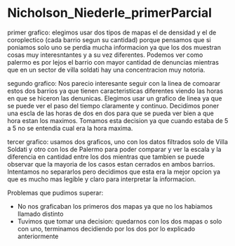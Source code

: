 # Nicholson_Niederle_primerParcial
primer grafico: 
elegimos usar dos tipos de mapas el de densidad y el de coroplectico (cada barrio segun su cantidad) 
porque pensamos que si poniamos solo uno se perdia mucha informacion ya que los dos muestran cosas muy interesntantes y a su vez diferentes. 
Podemos ver como palermo es por lejos el barrio con mayor cantidad de denuncias mientras que en un sector de villa soldati hay una concentracion muy notoria.

segundo grafico: 
Nos parecio interesante seguir con la linea de comoarar estos dos barrios ya que tienen caracteristicas diferentes viendo las horas en que se hiceron las denunicas.
Elegimos usar un grafico de linea ya que se puede ver el paso del tiempo claramente y continuo. Decidimos poner una escla de las horas de dos en dos para que se pueda ver bien 
a que hora estan los maximos. Tomamos esta decision ya que cuando estaba de 5 a 5 no se entendia cual era la hora maxima.

tercer grafico:
usamos dos graficos, uno con los datos filtrados solo de Villa Soldati y otro con los de Palermo para poder comparar y ver la escala y la diferencia en cantidad entre 
los dos mientras que tambien se puede observar que la mayoria de los casos estan cerrados en ambos barrios. Intentamos no separarlos pero decidimos que esta era la mejor 
opcion ya que es mucho mas legible y claro para interpretar la informacion.

Problemas que pudimos superar:
- No nos graficaban los primeros dos mapas ya que no los habiamos llamado distinto
- Tuvimos que tomar una decision: quedarnos con los dos mapas o solo con uno, terminamos decidiendo por los dos por lo explicado anteriormente


